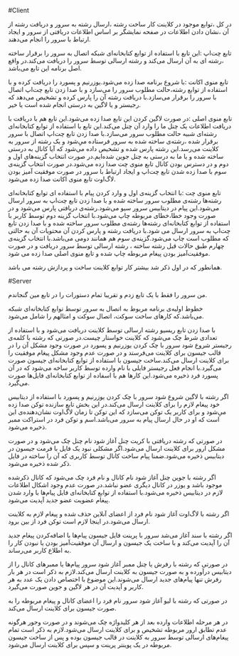 #Client


در کل ،‌توابع موجود در کلاینت کار ساخت رشته ،‌ارسال رشته به سرور و دریافت رشته از آن ،‌نشان دادن اطلاعات در صفحه نمایشگر بر اساس اطلاعات دریافتی از سرور و ایجاد ارتباط با سرور را انجام می‌دهند.



تابع چت‌اپ :‌این تابع با استفاده از توابع کتابخانه‌ای شبکه اتصال به سرور را برقرار ساخته ،‌رشته ای به آن ارسال می‌کند و رشته ارسالی توسط سرور را دریافت می‌کند.در واقع اصل برنامه این تابع می‌باشد.


تابع منوی اکانت :‌با شروع برنامه صدا زده می‌شود.یوزرنیم و پسورد را دریافت کرده و با استفاده از توابع رشته،‌حالت مطلوب سرور را می‌سازد و با صدا زدن تابع چت‌اپ اتصال با سرور را برقرار می‌سازد.با دریافت رشته آن را پارس کرده و تشخیص می‌دهد که رجیستر و یا لاگین به درستی انجام شده است یا خیر.


تابع منوی اصلی :‌در صورت لاگین کردن این تابع صدا زده می‌شود.این تابع هم با دریافت با دریافت اطلاعات یک چنل ما را وارد آن چنل می‌کند.این تابع با استفاده از توابع کتابخانه‌ای رشته‌ای شبیه حالت مطلوب سرور می‌سازد.با صدا زدن تابع چت‌اپ اتصال با سرور برقرار شده ،رشته‌ی ساخته شده به سرور فرستاده میِ‌شود و یک رشته‌ از سرور به کلاینت می‌رسد.این رشته پارس شده و تشخیص داده می‌شود که آیا کانال به درستی ساخته شده و یا ما به درستی به چنل جوین شده‌ایم.در صورت انتخاب گزینه‌های اول و دوم و در دسترس بودن کانال تابع منوی چت صدا زده می‌شود.در صورت انتخاب گزینه‌ی سوم با صدا زده شدن تابع چت‌اپ و ایجاد ارتباط با سرور در صورت موفقیت آمیز بودن لاگ‌اوت تابع منوی اکانت صدا زده می‌شود.




تابع منوی چت :‌با انتخاب گزینه‌ی اول و وارد کردن پیام با استفاده ای توابع کتابخانه‌ای رشته‌ها رشته‌ی مطلوب سرور ساخته شده و با صدا زدن تابع چت‌اپ به سرور ارسال می‌شود.این پیام در دیتابیس سرور سیو می‌شود.رشته‌ی دریافتی پارس می‌شود و در صورت وجود خطا،خطای مربوطه چاپ می‌شود.با انتخاب گزینه دوم توسط کاربر با استفاده از توابع کتابخانه‌ای رشته‌ها رشته‌ی مطلوب سرور ساخته شده و با صدا زدن تابع چت‌اپ به سرور ارسال می شود.با دریافت رشته و پارس کردن آن محتویات آن به حالتی که مطلوب است چاپ می‌شود.گزینه‌ی سوم هم همانند دومی می‌باشد.با انتخاب گزینه‌ی چهارم طبق حالات قبل رشته ساخته  ، رشته ارسالی توسط سرور دریافت و در صورت موفقیت‌آمیز بودن پیغام مربوطه چاپ شده و تابع منوی اصلی صدا زده می شود.


همانطور که در اول ذکر شد بیشتر کار توابع کلاینت ساخت و پردازش رشته می باشد.


#Server


من سرور را فقط با یک تابع زدم و تقریبا تمام دستورات را در تابع مین گنجاندم.


خطوط اولیه‌ی برنامه مربوط به اتصال به سرور توسط توابع کتابخانه‌ای شبکه می‌باشد.که کارهای ساخت سوکت، اتصال سوکت و امثالهم را شامل می‌شود.


با صدا زدن تابع ریسیو رشته ارسالی توسط کلاینت دریافت می‌شود و با استفاده از تعدادی شرط چک می‌شود که کلاینت خواستار چیست.در صورتی که رشته با کلمه‌ی رجیستر شروع شود سرور با چک کردن یوزرنیم و پسورد در صورت وجود مشکل آن را در قالب جیسون برای کلاینت می‌فرستد و در صورت عدم وجود مشکل پیغام موفقیت را برای کلاینت ارسال می‌کند.ساخت جیسون با استفاده از توابع کتابخانه‌ای جیسون صورت می‌گیرد.با انجام فعل رجیستر فایلی با نام وارده توسط کاربر ساخه می‌شود که در آن پسورد فرد ذخیره می‌شود.این کارها هم با اسفاده از توابع کتابخانه‌ای فایل‌ها صورت می‌گیرد.


اگر رشته با لاگین شروع شود سرور با چک کردن یوزرنیم و پسورد با استفاده از دیتابیس خود پیغام لازم را برای کلاینت ارسال می‌کند.در این بخش تابع سازنده توکن صدا زده میِ‌شود و برای کاربر یک توکن می‌سازد که این توکن تا زمان لاگ‌اوت نشان‌دهنده‌ی این است که او در حال ارسال پیام به سرور می‌باشد.اسم و توکن فرد در استراکت ممبر ذخیره می‌شود.


در صورتی که رشته دریافتی با کریت چنل آغاز شود نام چنل چک می‌شود و در صورت مشکل ارور برای کلاینت ارسال می‌شود.اگر مشکلی نبود یک فایل با فرمت جیسون در دیتابیس ذخیره می‌شود.ضمنا پیام ساخت کانال توسط کاربری که آن را ساخته در فایل ذکر شده ذخیره می‌شود.


اگر رشته با جوین چنل آغاز شود نام کانال و نام فرد چک می‌شود که کانال ذکرشده موجود باشد و یوزر در کانال دیگری عضو نباشد.در صورت عدم وجود اشکال اطلاعات لازم در دیتابیس ذخیره می‌شود.با استفاده از توابع کتابخانه‌ای فایل پیام‌ها با وارد شدن پیغام عضویت عضو جدید آپدیت می‌شود.


اگر رشته با لاگ‌اوت آغاز شود نام فرد از اعضای آنلاین حذف شده و پیغام لازم به کلاینت ارسال می‌شود.در اینجا لازم است توکن فرد از بین برود.


اگر رشته با سند آغاز می‌شد سرور با پرینت فایل جیسون پیام‌ها با اضافه‌کردن پیغام جدید آن را آپدیت می‌کند و با ساخت یک جیسون و ارسال آن موفقیت‌آمیز بودن یا نبودن کار را به اطلاع کاربر می‌رساند.


در صورتی که رشته با رفرش یا چنل ممبر آغاز شود سرور پیام‌ها یا ممبرهای کانال را از دیتابیس درآورده و به صورت جیسون به کلاینت ارسال می‌کند.لازم به ذکر است در هر بار رفرش تنها پیام‌های جدید ارسال می‌شوند.این موضوع با اختصاص دادن یک عدد به هر کاربر و آپدیت آن در هر لاگین و جوین صورت می‌گیرد.


در صورتی که رشته با لیو آغاز شود سرور نام فرد را اعضای کانال و پیغام مربوطه را به صورت جیسون برای کلاینت ارسال می‌کند.


در هر مرحله اطلاعات وارده بعد از هر کلیدواژه چک می‌شوند و در صورت وجور هرگونه عدم تطابق ارور مربوطه تشخیص و برای کلاینت ارسال می‌شود.لازم به ذکر است تمام پیغام‌های ارسالی توسط سرور به کلاینت در قالب جیسون بوده و پس از ساخت جیسون مربوطه در یک پوینتر پرینت و سپس برای کلاینت ارسال می‌شود.